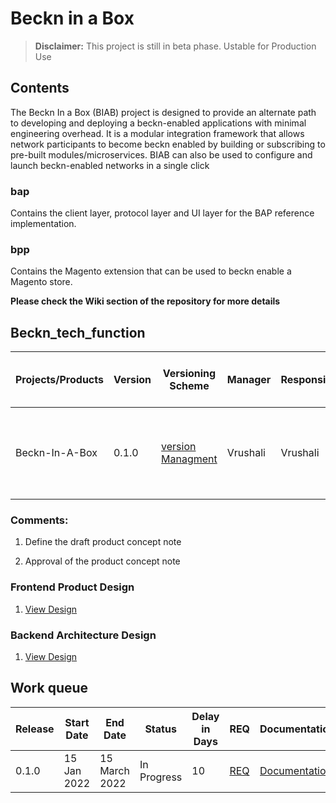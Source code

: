 # Beckn in a Box
> **Disclaimer:** This project is still in beta phase. Ustable for Production Use

## Contents
The Beckn In a Box (BIAB) project is designed to provide an alternate path to developing and deploying a beckn-enabled applications with minimal engineering overhead. It is a modular integration framework that allows network participants to become beckn enabled by building or subscribing to pre-built modules/microservices. BIAB can also be used to configure and launch beckn-enabled networks in a single click
### bap
Contains the client layer, protocol layer and UI layer for the BAP reference implementation.

### bpp
Contains the Magento extension that can be used to beckn enable a Magento store.

**Please check the Wiki section of the repository for more details**

## Beckn_tech_function

|Projects/Products|Version|Versioning Scheme|Manager|Responsible|Accountable|Consulted|Informed|Last update|Last updated date|Next upcoming release date|
|-----------------|-------|-----------------|-------|-----------|-----------|---------|--------|-----------|-----------------|--------------------------
|Beckn-In-A-Box|0.1.0|[version Managment](https://docs.google.com/document/d/1HjXV4W2STirMUa2_L8bGWB0ORn9SeYRvJSyUPbntbXY/edit#heading=h.b06d3jp4draa)|Vrushali|Vrushali|Vrushali|Enterprise Minds, Indglobal|General Public|BIAB retail BAP functionality testing done. Bug fixing is in progress|20 Jan 2022|15/03/2022

### Comments:

1. Define the draft product concept note 

2. Approval of the product concept note

### Frontend Product Design
1. [View Design](https://app.uizard.io/p/5d29aa0b)

### Backend Architecture Design
1. [View Design](https://github.com/premsaivarmachekuri/beckn-in-a-box/assets/110842297/7daba497-87bf-41b7-8130-6440051cab9e)

## Work queue
|Release|Start Date|End Date|Status|Delay in Days|REQ|Documentation|Code|Logs
|-------|----------|--------|------|-------------|---|-------------|----|----
|0.1.0|15 Jan 2022|15 March 2022|In Progress|10|[REQ](https://github.com/beckn/beckn-in-a-box)|[Documentation](https://github.com/beckn/beckn-in-a-box/wiki)|[Code](https://github.com/beckn/beckn-in-a-box)|

